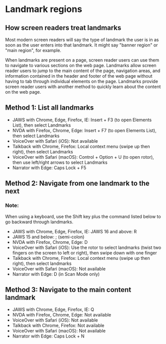 # Landmark regions

## How screen readers treat landmarks

Most modern screen readers will say the type of landmark the user is in as soon as the user enters into that landmark. It might say "banner region" or "main region", for example.

When landmarks are present on a page, screen reader users can use them to navigate to various sections on the web page. Landmarks allow screen reader users to jump to the main content of the page, navigation areas, and information contained in the header and footer of the web page without having to tab through individual elements on the page. Landmarks provide screen reader users with another method to quickly learn about the content on the web page.

## Method 1: List all landmarks

- JAWS with Chrome, Edge, Firefox, IE: Insert + F3 (to open Elements List), then select Landmarks
- NVDA with Firefox, Chrome, Edge: Insert + F7 (to open Elements List), then select Landmarks
- VoiceOver with Safari (iOS): Not available
- Talkback with Chrome, Firefox: Local context menu (swipe up then right), then select Landmarks
- VoiceOver with Safari (macOS): Control + Option + U (to open rotor), then use left/right arrows to select Landmarks
- Narrator with Edge: Caps Lock + F5

## Method 2: Navigate from one landmark to the next

### Note:

When using a keyboard, use the Shift key plus the command listed below to go backward through landmarks.

- JAWS with Chrome, Edge, Firefox, IE: JAWS 16 and above: R
- JAWS 15 and below: ; (semi-colon)
- NVDA with Firefox, Chrome, Edge: D
- VoiceOver with Safari (iOS): Use the rotor to select landmarks (twist two fingers on the screen to left or right), then swipe down with one finger
- Talkback with Chrome, Firefox: Local context menu (swipe up then right), then select landmarks
- VoiceOver with Safari (macOS): Not available
- Narrator with Edge: D (in Scan Mode only)

## Method 3: Navigate to the main content landmark

- JAWS with Chrome, Edge, Firefox, IE: Q
- NVDA with Firefox, Chrome, Edge: Not available
- VoiceOver with Safari (iOS): Not available
- Talkback with Chrome, Firefox: Not available
- VoiceOver with Safari (macOS): Not available
- Narrator with Edge: Caps Lock + N
